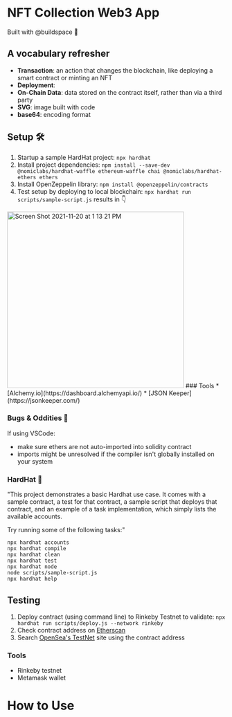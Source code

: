 # NFT Collection Web3 App

Built with @buildspace 🦄

## A vocabulary refresher
* **Transaction**: an action that changes the blockchain, like deploying a smart contract or minting an NFT
* **Deployment**:
* **On-Chain Data**: data stored on the contract itself, rather than via a third party
* **SVG**: image built with code
* **base64**: encoding format 

## Setup 🛠️
1. Startup a sample HardHat project: `npx hardhat` 
2. Install project dependencies: `npm install --save-dev @nomiclabs/hardhat-waffle ethereum-waffle chai @nomiclabs/hardhat-ethers ethers`
3. Install OpenZeppelin library: `npm install @openzeppelin/contracts`
4. Test setup by deploying to local blockchain: `npx hardhat run scripts/sample-script.js` results in 👇

<img width="408" alt="Screen Shot 2021-11-20 at 1 13 21 PM" src="https://user-images.githubusercontent.com/65197541/142738337-d1d5b93a-cd19-40e1-a72f-db82e2b975e6.png">
### Tools
* [Alchemy.io](https://dashboard.alchemyapi.io/)
* [JSON Keeper](https://jsonkeeper.com/)

### Bugs & Oddities 🐛
If using VSCode: 
* make sure ethers are not auto-imported into solidity contract
* imports might be unresolved if the compiler isn't globally installed on your system

### HardHat 🎩

"This project demonstrates a basic Hardhat use case. It comes with a sample contract, a test for that contract, a sample script that deploys that contract, and an example of a task implementation, which simply lists the available accounts.

Try running some of the following tasks:"

```shell
npx hardhat accounts
npx hardhat compile
npx hardhat clean
npx hardhat test
npx hardhat node
node scripts/sample-script.js
npx hardhat help
```

## Testing
1. Deploy contract (using command line) to Rinkeby Testnet to validate: `npx hardhat run scripts/deploy.js --network rinkeby`
2. Check contract address on [Etherscan](https://rinkeby.etherscan.io/) 
3. Search [OpenSea's TestNet](https://testnets.opensea.io/) site using the contract address 


### Tools
* Rinkeby testnet
* Metamask wallet

# How to Use

